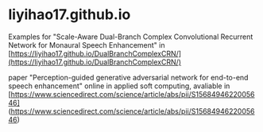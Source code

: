# liyihao17.github.io
Examples for "Scale-Aware Dual-Branch Complex Convolutional Recurrent Network for Monaural Speech Enhancement" in [https://liyihao17.github.io/DualBranchComplexCRN/](https://liyihao17.github.io/DualBranchComplexCRN/)

paper "Perception-guided generative adversarial network for end-to-end speech enhancement" online in applied soft computing, avaliable in [https://www.sciencedirect.com/science/article/abs/pii/S1568494622005646] (https://www.sciencedirect.com/science/article/abs/pii/S1568494622005646)
